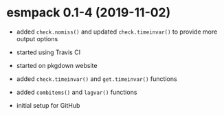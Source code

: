 # esmpack 0.1-4 (2019-11-02)

- added `check.nomiss()` and updated `check.timeinvar()` to provide more output options

- started using Travis CI

- started on pkgdown website

- added `check.timeinvar()` and `get.timeinvar()` functions

- added `combitems()` and `lagvar()` functions

- initial setup for GitHub
